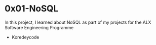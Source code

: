 # 0x01-NoSQL
In this project, I learned about NoSQL as part of my projects for the ALX Software Engineering Programme
* Koredeycode
